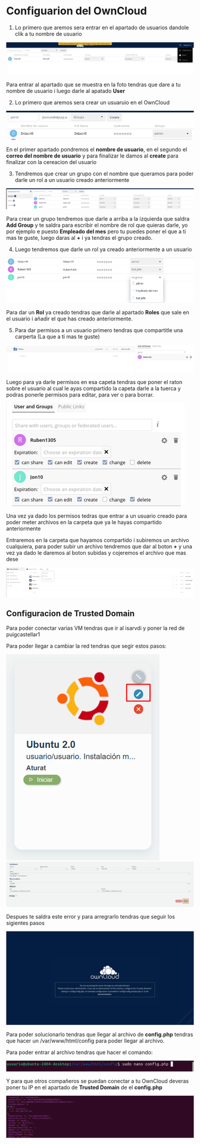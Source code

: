 # Configuarion del OwnCloud

1. Lo primero que aremos sera entrar en el apartado de usuarios dandole clik a tu nombre de usuario

<img src="EntarCreacionUsuario.png" alt="Creacion">

Para entrar al apartado que se muestra en la foto tendras que dare a tu nombre de usuario i luego darle al apatado **User**

2. Lo primero que aremos sera crear un usuaruio en el OwnCloud

<img src="CreacionUsuario.png" alt="Hola">

En el primer apartado pondremos el **nombre de usuario**, en el segundo el **correo del nombre de usuario** y para finalizar le damos al **create** para finalizar con la cereacion del usuario

3. Tendremos que crear un grupo con el nombre que queramos para poder darle un rol a un usuario creado anteriormente

<img src="CreacionDeRol.png" alt="Hola">

Para crear un grupo tendremos que darle a arriba a la izquierda que saldra **Add Group** y te saldra para escribir el nombre de rol que quieras darle, yo por ejemplo e puesto **Empleado del mes** pero tu puedes poner el que a ti mas te guste, luego daras al **+** i ya tendras el grupo creado.

4. Luego tendremos que darle un rol ya creado anteriormente a un usuario

<img src="DarRol.png" alt="Hola">

Para dar un **Rol** ya creado tendras que darle al apartado **Roles** que sale en el usuario i añadir el que has creado anteriormente.

5. Para dar permisos a un usuario primero tendras que compartitle una carperta (La que a ti mas te guste)

<img src="DarPermisos.png" alt="Hola">

Luego para ya darle permisos en esa capeta tendras que poner el raton sobre el usuario al cual le ayas compartido la capeta darle a la tuerca y podras ponerle permisos para editar, para ver o para borrar.

<img src="DarPermisosDefinitivamente.png" alt="Hola">

Una vez ya dado los permisos tedras que entrar a un usuario creado para poder meter archivos en la carpeta que ya le hayas compartido anteriormente 

Entraremos en la carpeta que hayamos compartido i subiremos un archivo cualquiera, para poder subir un archivo tendremos que dar al boton **+** y una vez ya dado le daremos al boton subidas y cojeremos el archivo que mas dese

<img src="Meterarchivo.png" alt="Hola">

## Configuracion de Trusted Domain

Para poder conectar varias VM tendras que ir al isarvdi y poner la red de puigcastellar1

Para poder llegar a cambiar la red tendras que segir estos pasos:

<img src="Screenshot_2.png" alt="Hola">

<img src="botonguardarcambios.png" alt="Hola">

Despues te saldra este error y para arregrarlo tendras que seguir los sigientes pasos

<img src="Capturaerror.png" alt="Hola">


Para poder solucionarlo tendras que llegar al archivo de **config.php** tendras que hacer un /var/www/html/config para poder llegar al archivo.

Para poder entrar al archivo tendras que hacer el comando:

<img src="comandoparaeditrarconfiguracion.png" alt="Hola">

Y para que otros compañeros se puedan conectar a tu OwnCloud deveras poner tu IP en el apartado de **Trusted Domain** de el **config.php**

<img src="TrustedDomain.png" alt="Hola">
















































